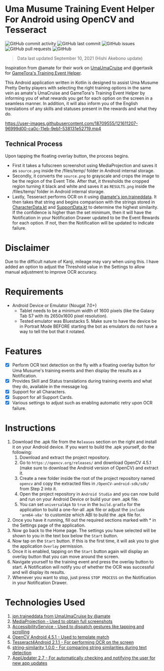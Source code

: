 # Uma Musume Training Event Helper For Android using OpenCV and Tesseract

![GitHub commit activity](https://img.shields.io/github/commit-activity/m/steve1316/uma-android-training-helper?logo=GitHub) ![GitHub last commit](https://img.shields.io/github/last-commit/steve1316/uma-android-training-helper?logo=GitHub) ![GitHub issues](https://img.shields.io/github/issues/steve1316/uma-android-training-helper?logo=GitHub) ![GitHub pull requests](https://img.shields.io/github/issues-pr/steve1316/uma-android-training-helper?logo=GitHub) ![GitHub](https://img.shields.io/github/license/steve1316/uma-android-training-helper?logo=GitHub)

> Data last updated September 10, 2021 (Hishi Akebono update)

Inspiration from @amate for their work on [UmaUmaCruise](https://github.com/amate/UmaUmaCruise) and @gertasik for [GameTora's Training Event Helper](https://gametora.com/umamusume/training-event-helper).

This Android application written in Kotlin is designed to assist Uma Musume Pretty Derby players with selecting the right training options in the same vein as amate's UmaCruise and GameTora's Training Event Helper by informing you of what rewards you get for each option on the screen in a seamless manner. In addition, it will also inform you of the English translations of any skills and statuses present in the rewards and what they do.

https://user-images.githubusercontent.com/18709555/121611207-96999d00-ca0c-11eb-9eb1-538131e52719.mp4

## Technical Process

Upon tapping the floating overlay button, the process begins.

-   First it takes a fullscreen screenshot using MediaProjection and saves it as `source.png` inside the /files/temp/ folder in Android internal storage.
-   Secondly, it converts the `source.png` to grayscale and crops the image to be the region of the Event Title. After that, it thresholds the cropped region turning it black and white and saves it as `RESULTS.png` inside the /files/temp/ folder in Android internal storage.
-   Lastly, Tesseract performs OCR on it using [@amate's jpn.traineddata](https://github.com/amate/UmaUmaCruise). It then takes that string and begins comparison with the strings stored in [CharacterData.kt](https://github.com/steve1316/uma-android-training-helper/blob/main/app/src/main/java/com/steve1316/uma_android_training_helper/data/CharacterData.kt) and [SupportData.kt](https://github.com/steve1316/uma-android-training-helper/blob/main/app/src/main/java/com/steve1316/uma_android_training_helper/data/SupportData.kt) to determine the highest similarity. If the confidence is higher than the set minimum, then it will have the Notification in your Notification Drawer updated to be the Event Rewards for each option. If not, then the Notification will be updated to indicate failure.

# Disclaimer

Due to the difficult nature of Kanji, mileage may vary when using this. I have added an option to adjust the Threshold value in the Settings to allow manual adjustment to improve OCR accuracy.

# Requirements

-   Android Device or Emulator (Nougat 7.0+)
    -   Tablet needs to be a minimum width of 1600 pixels (like the Galaxy Tab S7 with its 2650x1600 pixel resolution).
    -   Tested emulator was Bluestacks 5. Make sure to have the device be in Portrait Mode BEFORE starting the bot as emulators do not have a way to tell the bot that it rotated.

# Features

-   [x] Perform OCR text detection on the fly with a floating overlay button for Uma Musume's training events and then display the results as a Notification.
-   [x] Provides Skill and Status translations during training events and what they do, available in the message log.
-   [x] Support for all Characters.
-   [x] Support for all Support Cards.
-   [x] Various settings to adjust such as enabling automatic retry upon OCR failure.

# Instructions

1. Download the .apk file from the `Releases` section on the right and install it on your Android device. If you want to build the .apk yourself, do the following:
    1. Download and extract the project repository.
    2. Go to `https://opencv.org/releases/` and download OpenCV 4.5.1 (make sure to download the Android version of OpenCV) and extract it.
    3. Create a new folder inside the root of the project repository named `opencv` and copy the extracted files in `/OpenCV-android-sdk/sdk/` from Step 2 into it.
    4. Open the project repository in `Android Studio` and you can now build and run on your Android Device or build your own .apk file.
    5. You can set `universalApk` to `true` in the `build.gradle` for the application to build a one-for-all .apk file or adjust the `include 'arm64-v8a'` to customize which ABI to build the .apk file for.
2. Once you have it running, fill out the required sections marked with \* in the Settings page of the application.
3. Now go back to the Home page. The settings you have selected will be shown to you in the text box below the `Start` button.
4. Now tap on the `Start` button. If this is the first time, it will ask you to give the application `Overlay` permission.
5. Once it is enabled, tapping on the `Start` button again will display an overlay button that you can move around the screen.
6. Navigate yourself to the training event and press the overlay button to start. A Notification will notify you of whether the OCR was successful and will display its results.
7. Whenever you want to stop, just press `STOP PROCESS` on the Notification in your Notification Drawer.

# Technologies Used

1. [jpn.traineddata from UmaUmaCruise by @amate](https://github.com/amate/UmaUmaCruise)
2. [MediaProjection - Used to obtain full screenshots](https://developer.android.com/reference/android/media/projection/MediaProjection)
3. [AccessibilityService - Used to dispatch gestures like tapping and scrolling](https://developer.android.com/reference/android/accessibilityservice/AccessibilityService)
4. [OpenCV Android 4.5.1 - Used to template match](https://opencv.org/releases/)
5. [Tesseract4Android 2.1.1 - For performing OCR on the screen](https://github.com/adaptech-cz/Tesseract4Android)
6. [string-similarity 1.0.0 - For comparing string similarities during text detection](https://github.com/rrice/java-string-similarity)
7. [AppUpdater 2.7 - For automatically checking and notifying the user for new app updates](https://github.com/javiersantos/AppUpdater)
